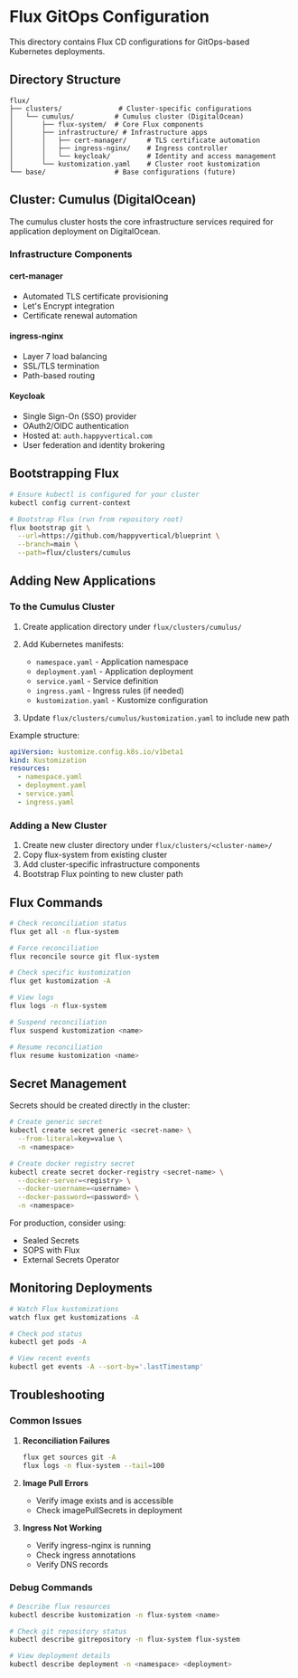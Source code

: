 # Flux GitOps Configuration

This directory contains Flux CD configurations for GitOps-based Kubernetes deployments.

## Directory Structure

```
flux/
├── clusters/              # Cluster-specific configurations
│   └── cumulus/          # Cumulus cluster (DigitalOcean)
│       ├── flux-system/  # Core Flux components
│       ├── infrastructure/ # Infrastructure apps
│       │   ├── cert-manager/     # TLS certificate automation
│       │   ├── ingress-nginx/    # Ingress controller
│       │   └── keycloak/         # Identity and access management
│       └── kustomization.yaml    # Cluster root kustomization
└── base/                 # Base configurations (future)
```

## Cluster: Cumulus (DigitalOcean)

The cumulus cluster hosts the core infrastructure services required for application deployment on DigitalOcean.

### Infrastructure Components

#### cert-manager
- Automated TLS certificate provisioning
- Let's Encrypt integration
- Certificate renewal automation

#### ingress-nginx
- Layer 7 load balancing
- SSL/TLS termination
- Path-based routing

#### Keycloak
- Single Sign-On (SSO) provider
- OAuth2/OIDC authentication
- Hosted at: `auth.happyvertical.com`
- User federation and identity brokering

## Bootstrapping Flux

```bash
# Ensure kubectl is configured for your cluster
kubectl config current-context

# Bootstrap Flux (run from repository root)
flux bootstrap git \
  --url=https://github.com/happyvertical/blueprint \
  --branch=main \
  --path=flux/clusters/cumulus
```

## Adding New Applications

### To the Cumulus Cluster

1. Create application directory under `flux/clusters/cumulus/`
2. Add Kubernetes manifests:
   - `namespace.yaml` - Application namespace
   - `deployment.yaml` - Application deployment
   - `service.yaml` - Service definition
   - `ingress.yaml` - Ingress rules (if needed)
   - `kustomization.yaml` - Kustomize configuration

3. Update `flux/clusters/cumulus/kustomization.yaml` to include new path

Example structure:
```yaml
apiVersion: kustomize.config.k8s.io/v1beta1
kind: Kustomization
resources:
  - namespace.yaml
  - deployment.yaml
  - service.yaml
  - ingress.yaml
```

### Adding a New Cluster

1. Create new cluster directory under `flux/clusters/<cluster-name>/`
2. Copy flux-system from existing cluster
3. Add cluster-specific infrastructure components
4. Bootstrap Flux pointing to new cluster path

## Flux Commands

```bash
# Check reconciliation status
flux get all -n flux-system

# Force reconciliation
flux reconcile source git flux-system

# Check specific kustomization
flux get kustomization -A

# View logs
flux logs -n flux-system

# Suspend reconciliation
flux suspend kustomization <name>

# Resume reconciliation
flux resume kustomization <name>
```

## Secret Management

Secrets should be created directly in the cluster:

```bash
# Create generic secret
kubectl create secret generic <secret-name> \
  --from-literal=key=value \
  -n <namespace>

# Create docker registry secret
kubectl create secret docker-registry <secret-name> \
  --docker-server=<registry> \
  --docker-username=<username> \
  --docker-password=<password> \
  -n <namespace>
```

For production, consider using:
- Sealed Secrets
- SOPS with Flux
- External Secrets Operator

## Monitoring Deployments

```bash
# Watch Flux kustomizations
watch flux get kustomizations -A

# Check pod status
kubectl get pods -A

# View recent events
kubectl get events -A --sort-by='.lastTimestamp'
```

## Troubleshooting

### Common Issues

1. **Reconciliation Failures**
   ```bash
   flux get sources git -A
   flux logs -n flux-system --tail=100
   ```

2. **Image Pull Errors**
   - Verify image exists and is accessible
   - Check imagePullSecrets in deployment

3. **Ingress Not Working**
   - Verify ingress-nginx is running
   - Check ingress annotations
   - Verify DNS records

### Debug Commands

```bash
# Describe flux resources
kubectl describe kustomization -n flux-system <name>

# Check git repository status
kubectl describe gitrepository -n flux-system flux-system

# View deployment details
kubectl describe deployment -n <namespace> <deployment>
```